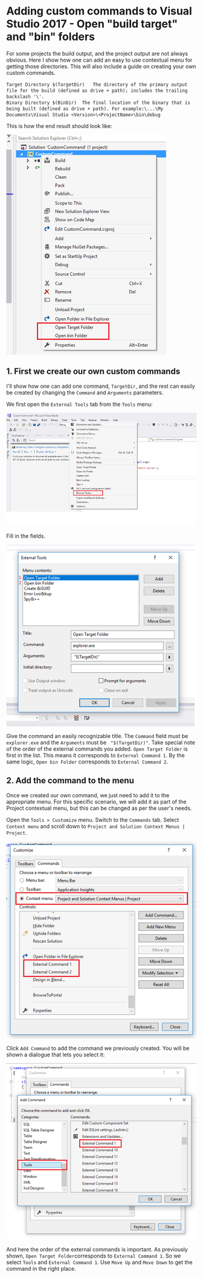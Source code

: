 # Adding custom commands to Visual Studio 2017 - Open "build target" and "bin" folders

For some projects the build output, and the project output are not always obvious. Here I show how one can add an easy to use contextual menu for getting those directories. This will also include a guide on creating your own custom commands. 

```
Target Directory $(TargetDir)	The directory of the primary output file for the build (defined as drive + path); includes the trailing backslash '\'.
Binary Directory $(BinDir)	The final location of the binary that is being built (defined as drive + path). For example:\...\My Documents\Visual Studio <Version>\<ProjectName>\bin\debug

```
This is how the end result should look like:

![End result](images/image1.png)



## 1. First we create our own custom commands

I'll show how one can add one command, `TargetDir`, and the rest can easily be created by changing the `Command` and `Arguments` parameters. 

We first open the `External Tools` tab from the `Tools` menu:

![External tools](images/image2.png)

Fill in the fields. 

![Add External tool](images/image3.png)

Give the command an easily recognizable title. The `Command` field must be `explorer.exe` and the `Arguments` must be ` "$(TargetDir)"`. Take special note of the order of the external commands you added. `Open Target Folder` is first in the list. This means it corresponds to `External Command 1`. By the same logic, `Open bin Folder` corresponds to `External Command 2`. 

## 2. Add the command to the menu

Once we created our own command, we just need to add it to the appropriate menu. For this specific scenario, we will add it as part of the Project contextual menu, but this can be changed as per the user's needs. 

Open the `Tools > Customize` menu. Switch to the `Commands` tab. Select `Context menu` and scroll down to `Project and Solution Context Menus | Project`.  

![Select location](images/image4.png)

Click `Add Command` to add the command we previously created. You will be shown a dialogue that lets you select it:

![Add command](images/image5.png)

And here the order of the external commands is important. As previously shown, `Open Target Folder`corresponds to `External Command 1`. So we select `Tools` and `External Command 1`. Use `Move Up` and `Move Down` to get the command in the right place. 


